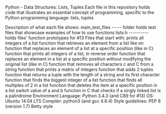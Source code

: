 Python - Data Structures: Lists, Tuples
Each file in this repository holds code that illustrates an essential concept of programming, specific to the Python programming language: lists, tuples

Description of what each file shows:
main_test_files ----- folder holds test files that showcase examples of how to use functions
lists.h ---------- holds files' function prototypes for #13
Files that start with:
prints all integers of a list
function that retrieves an element from a list like on
function that replaces an element of a list at a specific position (like in C)
function that prints all integers of a list, in reverse order
function that replaces an element in a list at a specific position without modifying the original list (like in C)
function that removes all characters c and C from a string
function that prints a matrix of integers
function that adds 2 tuples
function that returns a tuple with the length of a string and its first character
function that finds the biggest integer of a list
function that finds all multiples of 2 in a list
function that deletes the item at a specific position in a list
switch value of a and b
function in C that checks if a singly linked list is a palindrome
Environment
Language: Python 3.4.3 (and C89 for #13)
OS: Ubuntu 14.04 LTS
Compiler: python3 (and gcc 4.8.4)
Style guidelines: PEP 8 (version 1.7) Betty style
